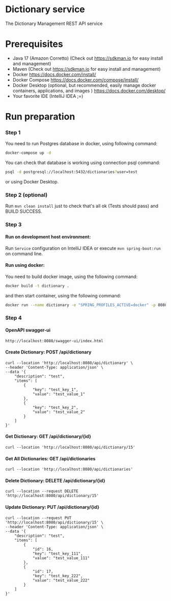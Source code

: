 # Dictionary service
The Dictionary Management REST API service

# Prerequisites
* Java 17 (Amazon Corretto) (Check out https://sdkman.io for easy install and management)
* Maven (Check out https://sdkman.io for easy install and management)
* Docker https://docs.docker.com/install/
* Docker Compose https://docs.docker.com/compose/install/
* Docker Desktop (optional, but recommended, easily manage docker containers, applications, and images ) https://docs.docker.com/desktop/
* Your favorite IDE (IntelliJ IDEA ;=)

# Run preparation
### Step 1
You need to run Postgres database in docker, using following command:
```bash
docker-compose up -d
```
You can check that database is working using connection psql command:
```bash
psql -d postgresql://localhost:5432/dictionaries?user=test
``` 
or using Docker Desktop.

### Step 2 (optional)
Run `mvn clean install` just to check that's all ok (Tests should pass) and BUILD SUCCESS.

### Step 3
#### Run on development host environment:
Run `Service` configuration on IntelliJ IDEA or execute `mvn spring-boot:run` on command line.

#### Run using docker:
You need to build docker image, using the following command:
```bash
docker build -t dictionary .
```

and then start container, using the following command:
```bash
docker run --name dictionary -e "SPRING_PROFILES_ACTIVE=docker" -p 8080:8080 -t dictionary
```

### Step 4
#### OpenAPI swagger-ui
```
http://localhost:8080/swagger-ui/index.html
```

#### Create Dictionary: POST /api/dictionary
```
curl --location 'http://localhost:8080/api/dictionary' \
--header 'Content-Type: application/json' \
--data '{
    "description": "test",
    "items": [
        {
            "key": "test_key_1",
            "value": "test_value_1"
        },
        {
            "key": "test_key_2",
            "value": "test_value_2"
        }
    ]
}'
```

#### Get Dictionary: GET /api/dictionary/{id}
```
curl --location 'http://localhost:8080/api/dictionary/15'
```

#### Get All Dictionaries: GET /api/dictionaries
```
curl --location 'http://localhost:8080/api/dictionaries'
```

#### Delete Dictionary: DELETE /api/dictionary/{id}
```
curl --location --request DELETE 'http://localhost:8080/api/dictionary/15'
```

#### Update Dictionary: PUT /api/dictionary/{id}
```
curl --location --request PUT 'http://localhost:8080/api/dictionary/15' \
--header 'Content-Type: application/json' \
--data '{
    "description": "test",
    "items": [
        {
            "id": 16,
            "key": "test_key_111",
            "value": "test_value_111"
        },
        {
            "id": 17,
            "key": "test_key_222",
            "value": "test_value_222"
        }
    ]
}'
```

